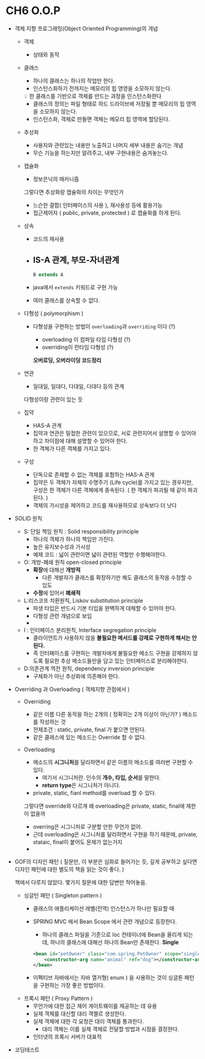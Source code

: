 # CH6 O.O.P

- 객체 지향 프로그래밍(Object Oriented Programming)의 개념
    - 객체
        - 상태와 동작
    - 클래스
        - 하나의 클래스는 하나의 작업만 한다.
        - 인스턴스화하기 전까지는 메모리의 힙 영영을 소모하지 않는다.
        
        <aside>
        💡 한 클래스를 기반으로 객체를 만드는 과정을 인스턴스화한다
        
        </aside>
        
        - 클래스의 정의는 파일 형태로 하드 드라이브에 저장될 뿐 메모리의 힙 영역을 소모하지 않는다.
        - 인스턴스화, 객체로 만들면 객체는 메모리 힙 영역에 할당된다.
    - 추상화
        - 사용자와 관련있는 내용만 노출하고 나머지 세부 내용은 숨기는 개념
        - 무슨 기능을 하는지만 알려주고, 내부 구현내용은 숨겨놓는다.
    - 캡슐화
        - 정보은닉의 매커니즘
        
         그렇다면 추상화랑 캡슐화의 차이는 무엇인가 
        
        - 느슨한 결합( 인터페이스의 사용 ), 재사용성 등에 활용가능
        - 접근제어자 ( public, private, protected ) 로 캡슐화를 하게 된다.
    - 상속
        - 코드의 재사용
        - IS-A 관계, 부모-자녀관계
            - 
            
            ```java
            B extends A 
            ```
            
        - java에서 `extends` 키워드로 구현 가능
        - 여러 클래스를 상속할 수 없다.
    - 다형성 ( polymorphism )
        - 다형성을 구현하는 방법이 `overloading`과 `overriding` 이다 (?)
            - overloading 이 컴파일 타임 다형성 (?)
            - overriding이 런타임 다형성 (?)
            
            **오버로딩, 오버라이딩 코드정리**
            
    - 연관
        - 일대일, 일대다, 다대일, 다대다 등의 관계
        
        다형성이랑 관련이 있는 듯
        
    - 집약
        - HAS-A 관계
        - 집약과 연관은 밀접한 관련이 있으므로, 서로 관련지어서 설명할 수 있어야하고 차이점에 대해 설명할 수 있어야 한다.
        - 한 객체가 다른 객체를 가지고 있다.
    - 구성
        - 단독으로 존재할 수 없는 객체를 포함하는 HAS-A 관계
        - 집약은 두 객체가 자체의 수명주기 (Life cycle)를 가지고 있는 경우지만, 구성은 한 객체가 다른 객체에게 종속된다. ( 한 객체가 파괴될 때 같이 파괴된다. )
        - 객체의 가시성을 제어하고 코드를 재사용하므로 상속보다 더 낫다
- SOLID 원칙
    - S: 단일 책임 원칙 : Solid responsibility principle
        - 하나의 객체가 하나의 책임만 가진다.
        - 높은 유지보수성과 가시성
        - 예제 코드 : 넓이 관련이면 넓이 관련된 역할만 수행해야한다.
    - O: 개방-폐쇄 원칙 open-closed principle
        - **확장**에 대해선 **개방적**
            - 다른 개발자가 클래스를 확장하기만 해도 클래스의 동작을 수정할 수 있도
        - **수정**에 있어서 **폐쇄적**
    - L:리스코프 치환원칙, Liskov substitution principle
        - 파생 타입은 반드시 기본 타입을 완벽하게 대체할 수 있어야 한다.
        - 다형성 관련 개념으로 보임
        - 
    - I : 인터페이스 분리원칙, Interface segregation principle
        - 클라이언트가 사용하지 않을 **불필요한 메서드를 강제로 구현하게 해서는 안 된다.**
        - 즉 인터페이스를 구현하는 개발자에게 불필요한 메소드 구현을 강제하지 않도록 필요한 추상 메소드들만을 담고 있는 인터페이스로 분리해야한다.
    - D:의존관계 역전 원칙, dependency inversion principle
        - 구체화가 아닌 추상화에 의존해야 한다.
- Overriding 과 Overloading ( 객체지향 관점에서 )
    - Overriding
        - 같은 이름 다른 동작을 하는 2개의 ( 정확히는 2개 이상이 아닌가? ) 메소드를 작성하는 것
        - 전제조건 : static, private, final 가 붙으면 안된다.
        - 같은 클래스에 있는 메소드는 Override 할 수 없다.
    - Overloading
        - 메소드의 **시그니처**를 달리하면서 같은 이름의 메소드를 여러번 구현할 수 있다.
            - 여기서 시그니처란. 인수의 **개수, 타입, 순서**를 말한다.
            - **return type**은 시그니처가 아니다.
        - private, static, fianl method를 overload 할 수 있다.
        
        그렇다면 override와 다르게 왜 overloading은 private, static, final에 제한이 없을까 
        
        - overring은 시그니처로 구분할 만한 무언가 없어.
        - 근데 overloading은 시그니처를 달리하면서 구현을 하기 때문에, private, stataic, final이 붙어도 문제가 없는거지
        - 
- GOF의 디자인 패턴 ( 질문만, 이 부분은 심화로 들어가는 듯, 깊게 공부하고 싶다면 디자인 패턴에 대한 별도의 책을 읽는 것이 좋다. )
    
    책에서 다루지 않았다. 몇가지 질문에 대한 답변만 적어놓음.
    
    - 싱글턴 패턴 ( Singleton pattern )
        - 클래스의 애플리케이션 레벨(전역) 인스턴스가 하나만 필요할 때
        - SPRING MVC 에서 Bean Scope 에서 관련 개념으로 등장한다.
            - 하나의 클래스 파일을 기준으로 Ioc 컨테이너에 Bean을 올리게 되는데, 하나의 클래스에 대해선 하나의 Bean만 존재한다. **Single**
            
            ```xml
            <bean id="petOwner" class="com.spring.PetOwner" scope="singleton">
                <constructor-arg name="animal" ref="dog"></constructor-arg>
            </bean>
            ```
            
        - 이펙티브 자바에서는 자바 열거형( enum ) 을 사용하는 것이 싱글톤 패턴을 구현하는 가장 좋은 방법이다.
    - 프록시 패턴 ( Proxy Pattern )
        - 무언가에 대한 접근 제어 게이트웨이를 제공하는 데 유용
        - 실제 객체를 대신할 대리 객첼르 생성한다.
        - 실제 객체에 대한 각 요청은 대리 객체를 통과한다.
            - 대리 객체는 이를 실제 객체로 전달할 방법과 시점을 결정한다.
        - 인터넷의 프록시 서버가 대표적
- 코딩테스트